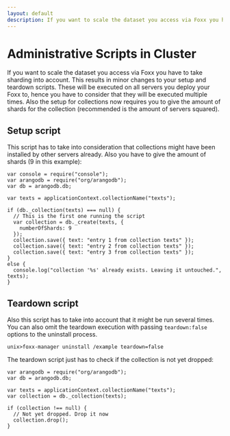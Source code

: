 ```yaml
---
layout: default
description: If you want to scale the dataset you access via Foxx you have to take sharding into account
---
```

Administrative Scripts in Cluster
=================================

If you want to scale the dataset you access via Foxx you have to take sharding into account.
This results in minor changes to your setup and teardown scripts.
These will be executed on all servers you deploy your Foxx to, hence you have to consider that they will be executed multiple times.
Also the setup for collections now requires you to give the amount of shards for the collection (recommended is the amount of servers squared).

Setup script
------------

This script has to take into consideration that collections might have been installed by other servers already.
Also you have to give the amount of shards (9 in this example):

```
var console = require("console");
var arangodb = require("org/arangodb");
var db = arangodb.db;

var texts = applicationContext.collectionName("texts");

if (db._collection(texts) === null) {
  // This is the first one running the script
  var collection = db._create(texts, {
    numberOfShards: 9
  });
  collection.save({ text: "entry 1 from collection texts" });
  collection.save({ text: "entry 2 from collection texts" });
  collection.save({ text: "entry 3 from collection texts" });
}
else {
  console.log("collection '%s' already exists. Leaving it untouched.", texts);
}
```

Teardown script
---------------

Also this script has to take into account that it might be run several times.
You can also omit the teardown execution with passing `teardown:false` options to the uninstall process.

```
unix>foxx-manager uninstall /example teardown=false
```

The teardown script just has to check if the collection is not yet dropped:

```
var arangodb = require("org/arangodb");
var db = arangodb.db;

var texts = applicationContext.collectionName("texts");
var collection = db._collection(texts);

if (collection !== null) {
  // Not yet dropped. Drop it now
  collection.drop();
}
```
